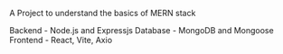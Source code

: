 A Project to understand the basics of MERN stack

Backend - Node.js and Expressjs
Database - MongoDB and Mongoose
Frontend - React, Vite, Axio 